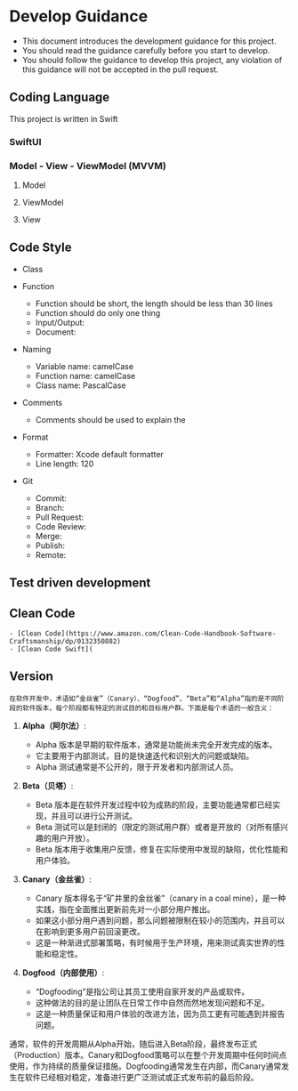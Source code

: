 # Develop Guidance
- This document introduces the development guidance for this project. 
- You should read the guidance carefully before you start to develop. 
- You should follow the guidance to develop this project, any violation of this guidance will not be accepted in the pull request.

## Coding Language
This project is written in Swift
### SwiftUI
    

### Model - View - ViewModel (MVVM)
1. Model

2. ViewModel

3. View

## Code Style
- Class


- Function
  - Function should be short, the length should be less than 30 lines 
  - Function should do only one thing
  - Input/Output:
  - Document:
  
- Naming
  - Variable name: camelCase
  - Function name: camelCase
  - Class name: PascalCase

- Comments
    - Comments should be used to explain the 

  
- Format
  - Formatter: Xcode default formatter
  - Line length: 120
  
- Git
  - Commit:
  - Branch:
  - Pull Request:
  - Code Review:
  - Merge:
  - Publish:
  - Remote:





## Test driven development


## Clean Code
    - [Clean Code](https://www.amazon.com/Clean-Code-Handbook-Software-Craftsmanship/dp/0132350882)
    - [Clean Code Swift](
    
    
## Version
    在软件开发中，术语如“金丝雀”（Canary）、“Dogfood”、“Beta”和“Alpha”指的是不同阶段的软件版本，每个阶段都有特定的测试目的和目标用户群。下面是每个术语的一般含义：
    
1. **Alpha（阿尔法）**:
   - Alpha 版本是早期的软件版本，通常是功能尚未完全开发完成的版本。
   - 它主要用于内部测试，目的是快速迭代和识别大的问题或缺陷。
   - Alpha 测试通常是不公开的，限于开发者和内部测试人员。

2. **Beta（贝塔）**:
   - Beta 版本是在软件开发过程中较为成熟的阶段，主要功能通常都已经实现，并且可以进行公开测试。
   - Beta 测试可以是封闭的（限定的测试用户群）或者是开放的（对所有感兴趣的用户开放）。
   - Beta 版本用于收集用户反馈，修复在实际使用中发现的缺陷，优化性能和用户体验。

3. **Canary（金丝雀）**:
   - Canary 版本得名于“矿井里的金丝雀”（canary in a coal mine），是一种实践，指在全面推出更新前先对一小部分用户推出。
   - 如果这小部分用户遇到问题，那么问题被限制在较小的范围内，并且可以在影响到更多用户前回滚更改。
   - 这是一种渐进式部署策略，有时候用于生产环境，用来测试真实世界的性能和稳定性。

4. **Dogfood（内部使用）**:
   - “Dogfooding”是指公司让其员工使用自家开发的产品或软件。
   - 这种做法的目的是让团队在日常工作中自然而然地发现问题和不足。
   - 这是一种质量保证和用户体验的改进方法，因为员工更有可能遇到并报告问题。

通常，软件的开发周期从Alpha开始，随后进入Beta阶段，最终发布正式（Production）版本。Canary和Dogfood策略可以在整个开发周期中任何时间点使用，作为持续的质量保证措施。Dogfooding通常发生在内部，而Canary通常发生在软件已经相对稳定，准备进行更广泛测试或正式发布前的最后阶段。
